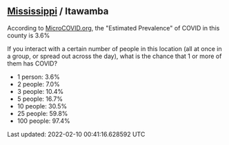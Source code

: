 
## [Mississippi](/united-states/mississippi) / Itawamba

According to [MicroCOVID.org](http://microcovid.org),
the "Estimated Prevalence" of COVID in this county is 3.6%

If you interact with a certain number of people in this location
(all at once in a group, or spread out across the day), what is the chance that
1 or more of them has COVID?

- 1 person: 3.6%
- 2 people: 7.0%
- 3 people: 10.4%
- 5 people: 16.7%
- 10 people: 30.5%
- 25 people: 59.8%
- 100 people: 97.4%

Last updated: 2022-02-10 00:41:16.628592 UTC
